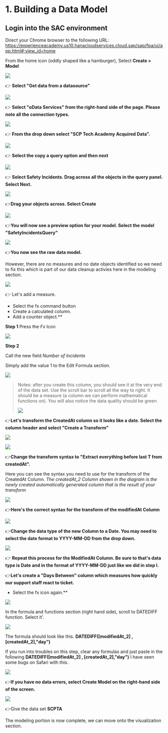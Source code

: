#  1. Building a Data Model

## Login into the SAC environment
Direct your Chrome browser to the following URL:
        <https://experienceacademy.us10.hanacloudservices.cloud.sap/sap/fpa/ui/app.html#;view_id=home>        

From the home icon (oddly shaped like a hamburger), Select **Create > Model**

![](.//media/image1.png)

:point_right: **Select "Get data from a datasource"**


![](.//media/image2.png)

:point_right: **Select "oData Services" from the right-hand side of the page. Please note all the connection types.**

![](.//media/image3.png)

:point_right: **From the drop down select "SCP Tech Academy Acquired Data".**

![](.//media/image4.png)

:point_right: **Select the copy a query option and then next**

![](.//media/image99.png)


:point_right: **Select Safety Incidents. Drag across all the objects in the query
    panel. Select Next.**

![](.//media/image6.png)


:point_right:**Drag your objects across.  Select Create**

![](.//media/image7.png)


:point_right:**You will now see a preview option for your model. Select the model "SafetyIncidentsQuery"**

![](.//media/image5.png)

:point_right:**You now see the raw data model.**

However, there are no measures and no date objects identified so we need to fix this which is part of our data cleanup activies here in the modeling section.

![](.//media/image8.png)

:point_right: Let's add a measure. 
- Select the fx command button
- Create a calculated column. 
- Add a counter object.**

**Step 1**
Press the *Fx* Icon

![](.//media/image9.png)

**Step 2**

Call the new field *Number of Incidents*

Simply add the value 1 to the Edit Formula section.

![](.//media/image10.png)

> Notes: after you create this column, you should see it at the very end
> of the data set. Use the scroll bar to scroll all the way to right. 
> It should be a measure (a column we can perform
> mathematical functions on). You will also notice the data quality
> should be green
>
> ![](.//media/image11.png)

:point_right:**Let's transform the CreatedAt column so it looks like a date. Select
    the column header and select "Create a Transform"**

![](.//media/image12.png)

![](.//media/image13.png)

:point_right:**Change the transform syntax to "Extract everything before last T from createdAt".**

Here you can see the syntax you need to use for the transform of the CreatedAt Column. 
*The createdAt_2 Column shown in the diagram is the newly created automatically generated column that is the result of your transform*

![](.//media/image14.png)

:point_right:**Here's the correct syntax for the transform of the modifiedAt Column**

![](.//media/image15.png)

:point_right:**Change the data type of the new Column to a Date. You may need to
    select the date format to YYYY-MM-DD from the drop down.**
    
![](.//media/image16.png)

:point_right: **Repeat this process for the ModifiedAt Column. Be sure to that's
    data type is Date and in the format of YYYY-MM-DD just like we did
    in step l.**

:point_right:**Let's create a "Days Between" column which measures how quickly our
    support staff react to ticket.**
- Select the fx icon again.**

![](.//media/image17.png)

In the formula and functions section (right hand side), scroll to
DATEDIFF function. Select it'.

![](.//media/image18.png)

The formula should look like this. **DATEDIFF(\[modifiedAt\_2\] ,\[createdAt\_2\],\"day\")**

If you run into troubles on this step, clear any formulas and just
paste in the following **DATEDIFF(\[modifiedAt\_2\] ,
\[createdAt\_2\],\"day\")** I have seen some bugs on Safari with this.

![](.//media/image19.png)

:point_right:**If you have no data errors, select Create Model on the right-hand
    side of the screen.**

![](.//media/image20.png)

:point_right:Give the data set **SCPTA**

The modeling portion is now complete, we can move onto the visualization section.
